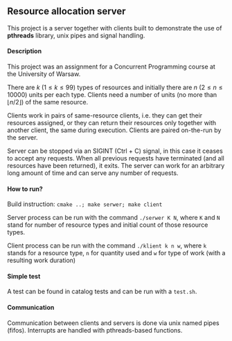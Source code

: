 
## Resource allocation server

This project is a server together with clients built to demonstrate the use of **pthreads** library, unix pipes and signal handling.

#### Description
This project was an assignment for a Concurrent Programming course at the University of Warsaw.

There are $k$ ($1 \leq k \leq 99$) types of resources and initially there are $n$ ($2 \leq n \leq 10000$) units per each type. Clients need a number of units (no more than $\lfloor n/2 \rfloor$) of the same resource. 

Clients work in pairs of same-resource clients, i.e. they can get their resources assigned, or they can return their resources only together with another client, the same during execution. Clients are paired on-the-run by the server.

Server can be stopped via an SIGINT (Ctrl + C) signal, in this case it ceases to accept any requests. When all previous requests have terminated (and all resources have been returned), it exits. The server can work for an arbitrary long amount of time and can serve any number of requests.
#### How to run?
Build instruction: `cmake ..; make serwer; make client`

Server process can be run with the command `./serwer K N`, where `K` and `N` stand for number of resource types and initial count of those resource types.

Client process can be run with the command `./klient k n w`, where `k` stands for a resource type, `n` for quantity used and `w` for type of work (with a resulting work duration)

#### Simple test
A test can be found in catalog tests and can be run with a `test.sh`. 
#### Communication
Communication between clients and servers is done via unix named pipes (fifos). Interrupts are handled with pthreads-based functions.

